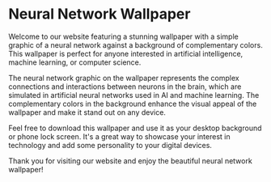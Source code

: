 <!--
Write me markdown content of website with wallpaper:

"A wallpaper with a simple graphic of a neural network, against a background of complementary colors."

The header of the page should not be copy of the text but rather a real content of the website which is using this wallpaper.
-->

<!--font:Poppins-->

# Neural Network Wallpaper

Welcome to our website featuring a stunning wallpaper with a simple graphic of a neural network against a background of complementary colors. This wallpaper is perfect for anyone interested in artificial intelligence, machine learning, or computer science.

The neural network graphic on the wallpaper represents the complex connections and interactions between neurons in the brain, which are simulated in artificial neural networks used in AI and machine learning. The complementary colors in the background enhance the visual appeal of the wallpaper and make it stand out on any device.

Feel free to download this wallpaper and use it as your desktop background or phone lock screen. It's a great way to showcase your interest in technology and add some personality to your digital devices.

Thank you for visiting our website and enjoy the beautiful neural network wallpaper!
